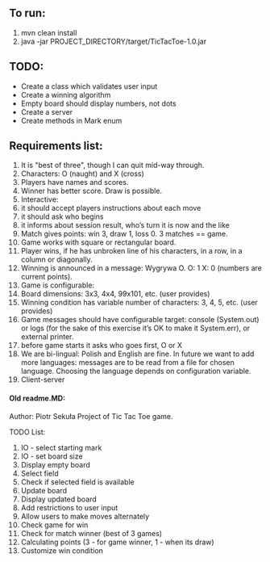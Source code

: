 ## To run:
1. mvn clean install
2. java -jar PROJECT_DIRECTORY/target/TicTacToe-1.0.jar

## TODO:
* Create a class which validates user input
* Create a winning algorithm
* Empty board should display numbers, not dots
* Create a server
* Create methods in Mark enum


## Requirements list:
1. It is "best of three", though I can quit mid-way through.
1. Characters: O (naught) and X (cross)
1. Players have names and scores.
1. Winner has better score. Draw is possible.
1. Interactive:
1. it should accept players instructions about each move
1. it should ask who begins
1. it informs about session result, who’s turn it is now and the like
1. Match gives points: win 3, draw 1, loss 0. 3 matches == game.
1. Game works with square or rectangular board.
1. Player wins, if he has unbroken line of his characters, in a row, in a column or diagonally.
1. Winning is announced in a message: Wygrywa O. O: 1 X: 0 (numbers are current points).
1. Game is configurable:
1. Board dimensions: 3x3, 4x4, 99x101, etc. (user provides)
1. Winning condition has variable number of characters: 3, 4, 5, etc. (user provides)
1. Game messages should have configurable target: console (System.out) or logs (for the sake of this exercise it’s OK to make it System.err), or external printer.
1. before game starts it asks who goes first, O or X
1. We are bi-lingual: Polish and English are fine. In future we want to add more languages: messages are to be read from a file for chosen language. Choosing the language depends on configuration variable.
1. Client-server










#### Old readme.MD:
Author: Piotr Sekuła
Project of Tic Tac Toe game.



TODO List:
1. IO - select starting mark
2. IO - set board size
3. Display empty board
4. Select field
5. Check if selected field is available
6. Update board
7. Display updated board
8. Add restrictions to user input
9. Allow users to make moves alternately
10. Check game for win
11. Check for match winner (best of 3 games)
12. Calculating points (3 - for game winner, 1 - when its draw)
13. Customize win condition


